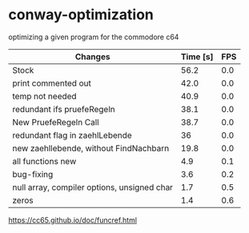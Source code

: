 # conway-optimization
optimizing a given program for the commodore c64

Changes | Time [s]	| FPS
-------- | -------- | ---------
Stock   | 56.2	| 0.0
print commented out | 42.0 | 0.0
temp not needed | 40.9 | 0.0
redundant ifs pruefeRegeln | 38.1 | 0.0
New PruefeRegeln Call | 38.7 | 0.0
redundant flag in zaehlLebende | 36 | 0.0
new zaehllebende, without FindNachbarn | 19.8 | 0.0
all functions new | 4.9 | 0.1
bug-fixing | 3.6 | 0.2
null array, compiler options, unsigned char | 1.7 | 0.5
zeros | 1.4 | 0.6


https://cc65.github.io/doc/funcref.html

